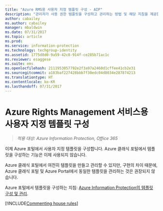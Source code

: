 ```yaml
---
title: "Azure RMS용 사용자 지정 템플릿 구성 - AIP"
description: "관리자가 사용 권한 템플릿을 구성하고 관리하는 방법 및 해당 지침을 제공합니다. 최종 사용자와 기타 관리자는 템플릿을 통해 권한이 있는 사용자만 액세스할 수 있도록 제한된 정책을 중요한 파일에 쉽게 적용할 수 있습니다."
author: cabailey
ms.author: cabailey
manager: mbaldwin
ms.date: 07/31/2017
ms.topic: article
ms.prod: 
ms.service: information-protection
ms.technology: techgroup-identity
ms.assetid: 1775d8d0-9a59-42c8-914f-ce285b71ac1c
ms.reviewer: esaggese
ms.suite: ems
ms.openlocfilehash: 2111953057792e2f3a97a2460d1cffee41cb2e31
ms.sourcegitcommit: a183baf227428bbb7f30edc04d8034e287874213
ms.translationtype: HT
ms.contentlocale: ko-KR
ms.lasthandoff: 07/31/2017
---
```

# <a name="configuring-custom-templates-for-the-azure-rights-management-service"></a>Azure Rights Management 서비스용 사용자 지정 템플릿 구성

>*적용 대상: Azure Information Protection, Office 365*

이제 Azure 포털에서 사용자 지정 템플릿을 구성합니다. Azure 클래식 포털에서 템플릿을 구성하는 기능은 이제 사용되지 않습니다.

Azure 클래식 포털에서 여전히 템플릿을 만들고 관리할 수 있지만, 구현의 차이 때문에, Azure 클래식 포털 및 Azure Portal에서 동일한 템플릿을 관리하는 것은 권장되지 않습니다.

Azure 포털에서 템플릿을 구성하는 지침: [Azure Information Protection의 템플릿 구성 및 관리](configure-policy-templates.md).

[!INCLUDE[Commenting house rules](../includes/houserules.md)]

